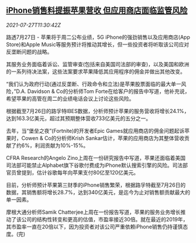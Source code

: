 <!--1627387263000-->
[iPhone销售料提振苹果营收 但应用商店面临监管风险](https://cn.reuters.com/article/apple-iphone-app-store-regs-0727-idCNKBS2EX1FE)
------

<div><i>2021-07-27T11:30:42Z</i></div><p>路透7月27日 - 苹果将于周二公布业绩，5G iPhone的强劲销售以及应用商店(App Store)和Apple Music等服务预计将推动其增长，但一些投资者将听取该公司应对反垄断问题的战略。</p><p>其服务业务面临着诉讼、监管审查(包括来自美国司法部的审查)，以及美国和欧洲的一系列待决法案，这些法案要求苹果降低其应用程序的佣金并做出其他改变。</p><p>“我们认为政府行动(通过反垄断、行政命令和立法)是苹果股票面临的最大单一风险，”D.A. Davidson &amp; Co的分析师Tom Forte在给客户的报告中写道，他补充说，希望苹果的高管在周二的业绩电话会议上讨论这些风险。</p><p>根据截至7月26日的路孚特IBES数据，分析师预计苹果的服务营收将增长24.1%，达到163.3亿美元，超过其预期整体营收733亿美元的五分之一。</p><p>去年，当“堡垒之夜”(Fortnite)的开发者Epic Games就应用商店的佣金问题起诉苹果时，Cowen &amp; Co的分析师Krish Sankar估计，苹果的应用商店为其整体营收贡献了约6%，利润贡献为10%-15%。</p><p>CFRA Research的Angelo Zino上周在一份研究报告中写道，苹果还面临着美国司法部可能禁止Alphabet旗下谷歌付费成为iPhone默认搜索引擎的风险。司法部官员曾提到，估计谷歌每年向苹果支付80亿至120亿美元。</p><p>目前，分析师预计苹果第三财季的iPhone销售繁荣，根据路孚特截至7月26日的数据，其销售额将增长28.7%，达到340亿美元，是迄今为止对销售额贡献最大的单一因素。</p><p>摩根大通分析师Samik Chatterjee上周在一份报告写道，苹果的服务业务增长推动了该公司的结构性转变和更高的估值，市盈率接近30倍。就在最近的2019年，其市盈率一直在20倍以下，因为投资者对该公司严重依赖iPhone销售仍持谨慎态度。(完)</p>
